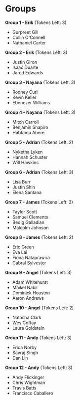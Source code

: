 # Groups

**Group 1 - Erik** (Tokens Left: 3)
- Gurpreet Gill
- Collin O'Connell
- Nathaniel Carter

**Group 2 - Erik** (Tokens Left: 3)
- Justin Giron
- Isaac Duarte
- Jared Edwards

**Group 3 - Nayana** (Tokens Left: 3)
- Rodney Curl
- Kevin Keller
- Ebenezer Williams

**Group 4 - Nayana** (Tokens Left: 3)
- Mitch Carroll
- Benjamin Shapiro
- Habtamu Abere

**Group 5 - Adrian** (Tokens Left: 2)
- Nyketha Lyken
- Hannah Schuster
- Will Hawkins

**Group 6 - Adrian** (Tokens Left: 3)
- Lisa Burr
- Justin Shin
- Elena Santana

**Group 7 - James** (Tokens Left: 3)
- Taylor Scott
- Samuel Clements
- Bedig Galladian
- Malcolm Johnson

**Group 8 - James** (Tokens Left: 2)
- Eric Green
- Eva Lai
- Fiona Nataprawira
- Cabral Sylvester

**Group 9 - Angel** (Tokens Left: 3)
- Adam Whitehurst
- Maikel Nabil
- Dominick Houston
- Aaron Andrews

**Group 10 - Angel** (Tokens Left: 2)
- Natasha Clark
- Wes Coffay
- Laura Goldstein

**Group 11 - Andy** (Tokens Left: 3)
- Erica Norby
- Savraj Singh
- Dan Lin

**Group 12 - Andy** (Tokens Left: 3)
- Andy Flickinger
- Chris Wightman
- Travis Batts
- Francisco Caballero
